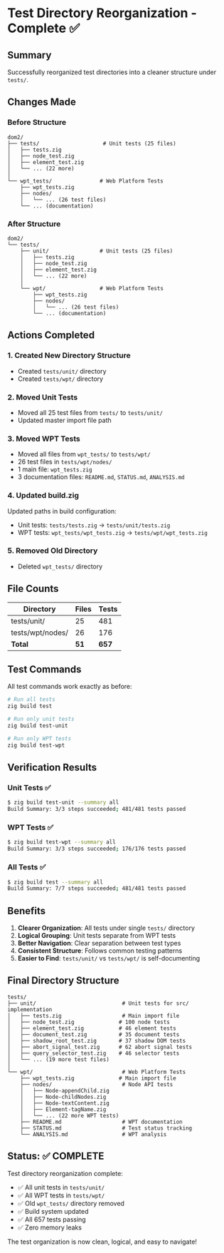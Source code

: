 # Test Directory Reorganization - Complete ✅

## Summary
Successfully reorganized test directories into a cleaner structure under `tests/`.

## Changes Made

### Before Structure
```
dom2/
├── tests/                    # Unit tests (25 files)
│   ├── tests.zig
│   ├── node_test.zig
│   ├── element_test.zig
│   └── ... (22 more)
│
└── wpt_tests/               # Web Platform Tests
    ├── wpt_tests.zig
    ├── nodes/
    │   └── ... (26 test files)
    └── ... (documentation)
```

### After Structure
```
dom2/
└── tests/
    ├── unit/                # Unit tests (25 files)
    │   ├── tests.zig
    │   ├── node_test.zig
    │   ├── element_test.zig
    │   └── ... (22 more)
    │
    └── wpt/                 # Web Platform Tests
        ├── wpt_tests.zig
        ├── nodes/
        │   └── ... (26 test files)
        └── ... (documentation)
```

## Actions Completed

### 1. Created New Directory Structure
- Created `tests/unit/` directory
- Created `tests/wpt/` directory

### 2. Moved Unit Tests
- Moved all 25 test files from `tests/` to `tests/unit/`
- Updated master import file path

### 3. Moved WPT Tests  
- Moved all files from `wpt_tests/` to `tests/wpt/`
- 26 test files in `tests/wpt/nodes/`
- 1 main file: `wpt_tests.zig`
- 3 documentation files: `README.md`, `STATUS.md`, `ANALYSIS.md`

### 4. Updated build.zig
Updated paths in build configuration:
- Unit tests: `tests/tests.zig` → `tests/unit/tests.zig`
- WPT tests: `wpt_tests/wpt_tests.zig` → `tests/wpt/wpt_tests.zig`

### 5. Removed Old Directory
- Deleted `wpt_tests/` directory

## File Counts

| Directory | Files | Tests |
|-----------|-------|-------|
| tests/unit/ | 25 | 481 |
| tests/wpt/nodes/ | 26 | 176 |
| **Total** | **51** | **657** |

## Test Commands

All test commands work exactly as before:

```bash
# Run all tests
zig build test

# Run only unit tests
zig build test-unit

# Run only WPT tests
zig build test-wpt
```

## Verification Results

### Unit Tests ✅
```bash
$ zig build test-unit --summary all
Build Summary: 3/3 steps succeeded; 481/481 tests passed
```

### WPT Tests ✅
```bash
$ zig build test-wpt --summary all
Build Summary: 3/3 steps succeeded; 176/176 tests passed
```

### All Tests ✅
```bash
$ zig build test --summary all
Build Summary: 7/7 steps succeeded; 481/481 tests passed
```

## Benefits

1. **Clearer Organization**: All tests under single `tests/` directory
2. **Logical Grouping**: Unit tests separate from WPT tests
3. **Better Navigation**: Clear separation between test types
4. **Consistent Structure**: Follows common testing patterns
5. **Easier to Find**: `tests/unit/` vs `tests/wpt/` is self-documenting

## Final Directory Structure

```
tests/
├── unit/                           # Unit tests for src/ implementation
│   ├── tests.zig                   # Main import file
│   ├── node_test.zig              # 100 node tests
│   ├── element_test.zig           # 46 element tests
│   ├── document_test.zig          # 35 document tests
│   ├── shadow_root_test.zig       # 37 shadow DOM tests
│   ├── abort_signal_test.zig      # 62 abort signal tests
│   ├── query_selector_test.zig    # 46 selector tests
│   └── ... (19 more test files)
│
└── wpt/                            # Web Platform Tests
    ├── wpt_tests.zig              # Main import file
    ├── nodes/                      # Node API tests
    │   ├── Node-appendChild.zig
    │   ├── Node-childNodes.zig
    │   ├── Node-textContent.zig
    │   ├── Element-tagName.zig
    │   └── ... (22 more WPT tests)
    ├── README.md                   # WPT documentation
    ├── STATUS.md                   # Test status tracking
    └── ANALYSIS.md                 # WPT analysis
```

## Status: ✅ COMPLETE

Test directory reorganization complete:
- ✅ All unit tests in `tests/unit/`
- ✅ All WPT tests in `tests/wpt/`
- ✅ Old `wpt_tests/` directory removed
- ✅ Build system updated
- ✅ All 657 tests passing
- ✅ Zero memory leaks

The test organization is now clean, logical, and easy to navigate!
